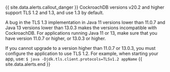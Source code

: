 {{ site.data.alerts.callout_danger }}
CockroachDB versions v20.2 and higher support TLS 1.2 and 1.3, and use 1.3 by default.

A bug in the TLS 1.3 implementation in Java 11 versions lower than 11.0.7 and Java 13 versions lower than 13.0.3 makes the versions incompatible with CockroachDB. For applications running Java 11 or 13, make sure that you have version 11.0.7 or higher, or 13.0.3 or higher.

If you cannot upgrade to a version higher than 11.0.7 or 13.0.3, you must configure the application to use TLS 1.2. For example, when starting your app, use: `$ java -Djdk.tls.client.protocols=TLSv1.2 appName`
{{ site.data.alerts.end }}